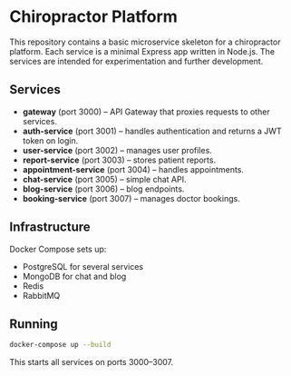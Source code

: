 # Chiropractor Platform

This repository contains a basic microservice skeleton for a chiropractor platform.
Each service is a minimal Express app written in Node.js. The services are intended
for experimentation and further development.

## Services
- **gateway** (port 3000) – API Gateway that proxies requests to other services.
- **auth-service** (port 3001) – handles authentication and returns a JWT token on login.
- **user-service** (port 3002) – manages user profiles.
- **report-service** (port 3003) – stores patient reports.
- **appointment-service** (port 3004) – handles appointments.
- **chat-service** (port 3005) – simple chat API.
- **blog-service** (port 3006) – blog endpoints.
- **booking-service** (port 3007) – manages doctor bookings.

## Infrastructure
Docker Compose sets up:
- PostgreSQL for several services
- MongoDB for chat and blog
- Redis
- RabbitMQ

## Running
```bash
docker-compose up --build
```
This starts all services on ports 3000–3007.
